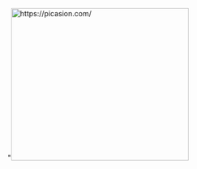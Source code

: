 "<a href="https://picasion.com/"><img src="https://i.picasion.com/pic92/c7bd7007c99202268624141593459dad.gif" width="350" height="300" border="0" alt="https://picasion.com/" /></a><br /><a href="https://picasion.com/">
